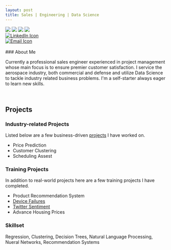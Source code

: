 ```yaml
---
layout: post
title: Sales | Engineering | Data Science
---
```

<div id="cf4a" class="shadow">
  <img src="/blog/public/power-of-the-handshake-.jpg" />
  <img src="/blog/public/electronics.jpg" />
  <img src="/blog/public/datascience1.jpg" />
  <img src="/blog/public/robotics.jpg" />
</div>

<div id="icons">
  <div class = "imgContainer">
    <a href="https://www.linkedin.com/in/randy-nolden-86096323/">
      <img src="/blog/public/square-linkedin.png" alt="LinkedIn Icon">
    </a>
  </div>  
  <div class = "imgContainer">  
    <a href="mailto:rnolden3@gmail.com">
      <img src="/blog/public/email_icon1.jpg" alt="Email Icon">
    </a>
  </div>  
</div>

<br>
### About Me

Currently a professional sales engineer experienced in project management whose main focus is to ensure premier customer satisfaction. I service the aerospace industry, both commercial and defense and utilize Data Science to tackle industry related business problems. I'm a self-starter always eager to learn new skills.

<br>

## Projects
### Industry-related Projects

Listed below are a few business-driven <a href="#project_content">projects</a> I have worked on.

* Price Prediction
* Customer Clustering
* Scheduling Assest

### Training Projects

In addition to real-world projects here are a few training projects I have completed.

* Product Recommendation System
* <a href= "{{ site.baseurl }}pages.html">Device Failures</a>
* <a href= "{{ site.baseurl }}/">Twitter Sentiment</a>
* Advance Housing Prices


### Skillset

Regression, Clustering, Decision Trees, Natural Language Processing, Nueral Networks, Recommendation Systems
